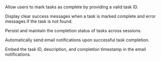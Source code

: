 Allow users to mark tasks as complete by providing a valid task ID.

Display clear success messages when a task is marked complete and error messages if the task is not found.

Persist and maintain the completion status of tasks across sessions.

Automatically send email notifications upon successful task completion.

Embed the task ID, description, and completion timestamp in the email notifications.